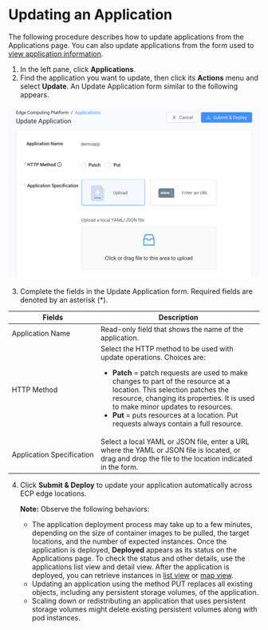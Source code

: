 # Updating an Application

The following procedure describes how to update applications from the Applications page. You can also update applications from the form used to [view application information](</docs/portal/applications/viewing-application-information.md>).

1. In the left pane, click **Applications**.
2. Find the application you want to update, then click its **Actions** menu and select **Update**. An Update Application form similar to the following appears.

![null](</docs/resources/images/applications/applications-update.png>)

3. Complete the fields in the Update Application form. Required fields are denoted by an asterisk (\*).

| **Fields**                                                                                                                                             | **Description**                                                                                                                                        |
| ------------------------------------------------------------------------------------------------------------------------------------------------------ | ------------------------------------------------------------------------------------------------------------------------------------------------------ |
| Application Name                                                                                                                                       | Read-only field that shows the name of the application.                                                                                                |
| HTTP Method                                                                                                                                            | Select the HTTP method to be used with update operations. Choices are:<br><ul><li><strong>Patch</strong> = patch requests are used to make changes to part of the resource at a location. This selection patches the resource, changing its properties. It is used to make minor updates to resources. </li><li><strong>Put</strong></strong> = puts resources at a location. Put requests always contain a full resource.</li>                                                                                  |
| Application Specification                                                                                                                              | Select a local YAML or JSON file, enter a URL where the YAML or JSON file is located, or drag and drop the file to the location indicated in the form. |

4. Click **Submit & Deploy** to update your application automatically across ECP edge locations.<br>

    **Note:** Observe the following behaviors:

    - The application deployment process may take up to a few minutes, depending on the size of container images to be pulled, the target locations, and the number of expected instances. Once the application is deployed, **Deployed** appears as its status on the Applications page. To check the status and other details, use the applications list view and detail view. After the application is deployed, you can retrieve instances in [list view](</docs/portal/applications/retrieving-instances-of-an-application.md#retrieving-instances-of-an-application-in-list-view>) or [map view](</docs/portal/applications/retrieving-instances-of-an-application.md#retrieving-instances-of-an-application-in-map-view>).
    - Updating an application using the method PUT replaces all existing objects, including any persistent storage volumes, of the application.
    - Scaling down or redistributing an application that uses persistent storage volumes might delete existing persistent volumes along with pod instances.